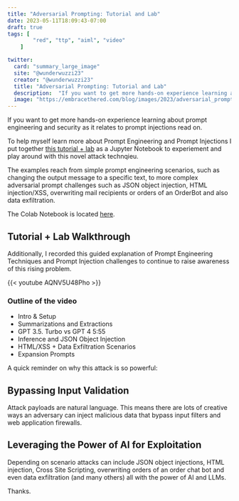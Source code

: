```yaml
---
title: "Adversarial Prompting: Tutorial and Lab"
date: 2023-05-11T18:09:43-07:00
draft: true
tags: [
        "red", "ttp", "aiml", "video"
    ]

twitter:
  card: "summary_large_image"
  site: "@wunderwuzzi23"
  creator: "@wunderwuzzi23"
  title: "Adversarial Prompting: Tutorial and Lab"
  description:  "If you want to get more hands-on experience learning about prompt engineering and security as it relates to prompt injections read on. JSON object injections, HTML Injection, XSS, data exfil and other scenarios are covered."
  image: "https://embracethered.com/blog/images/2023/adversarial_prompting.png"
---
```



If you want to get more hands-on experience learning about prompt engineering and security as it relates to prompt injections read on. 

To help myself learn more about Prompt Engineering and Prompt Injections I put together [this tutorial + lab](https://colab.research.google.com/drive/1qGznuvmUj7dSQwS9A9L-M91jXwws-p7k) as a Jupyter Notebook to experiement and play around with this novel attack technqieu.

The examples reach from simple prompt engineering scenarios, such as changing the output message to a specific text, to more complex adversarial prompt challenges such as JSON object injection, HTML injection/XSS, overwriting mail recipients or orders of an OrderBot and also data exfiltration.

The Colab Notebook is located [here](https://colab.research.google.com/drive/1qGznuvmUj7dSQwS9A9L-M91jXwws-p7k).

## Tutorial + Lab Walkthrough 

Additionally, I recorded this guided explanation of Prompt Engineering Techniques and Prompt Injection challenges to continue to raise awareness of this rising problem.

{{< youtube AQNV5U48Pho >}}


### Outline of the video

- Intro & Setup 
- Summarizations and Extractions
- GPT 3.5. Turbo vs GPT 4 5:55
- Inference and JSON Object Injection
- HTML/XSS + Data Exfiltration Scenarios 
- Expansion Prompts 


A quick reminder on why this attack is so powerful:

## Bypassing Input Validation

Attack payloads are natural language. This means there are lots of creative ways an adversary can inject malicious data that bypass input filters and web application firewalls.

## Leveraging the Power of AI for Exploitation 

Depending on scenario attacks can include JSON object injections, HTML injection, Cross Site Scripting, overwriting orders of an order chat bot and even data exfiltration (and many others) all with the power of AI and LLMs.

Thanks.